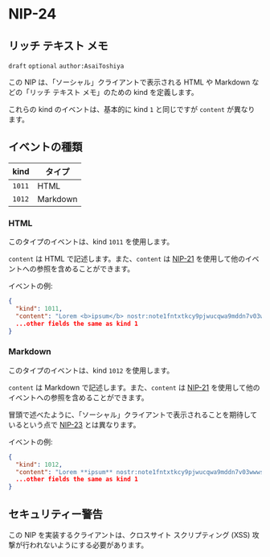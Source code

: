 NIP-24
======

リッチ テキスト メモ
--------------------

`draft` `optional` `author:AsaiToshiya`

この NIP は、「ソーシャル」クライアントで表示される HTML や Markdown などの「リッチ テキスト メモ」のための kind を定義します。

これらの kind のイベントは、基本的に kind `1` と同じですが `content` が異なります。

## イベントの種類

| kind   | タイプ   |
| ------ | -------- |
| `1011` | HTML     |
| `1012` | Markdown |

### HTML

このタイプのイベントは、kind `1011` を使用します。

`content` は HTML で記述します。また、`content` は [NIP-21](21.md) を使用して他のイベントへの参照を含めることができます。

イベントの例:

```json
{
  "kind": 1011,
  "content": "Lorem <b>ipsum</b> nostr:note1fntxtkcy9pjwucqwa9mddn7v03wwwsu9j330jj350nvhpky2tuaspk6nqc",
  ...other fields the same as kind 1
}
```

### Markdown

このタイプのイベントは、kind `1012` を使用します。

`content` は Markdown で記述します。また、`content` は [NIP-21](21.md) を使用して他のイベントへの参照を含めることができます。

冒頭で述べたように、「ソーシャル」クライアントで表示されることを期待しているという点で [NIP-23](23.md) とは異なります。

イベントの例:

```json
{
  "kind": 1012,
  "content": "Lorem **ipsum** nostr:note1fntxtkcy9pjwucqwa9mddn7v03wwwsu9j330jj350nvhpky2tuaspk6nqc",
  ...other fields the same as kind 1
}
```

## セキュリティー警告

この NIP を実装するクライアントは、クロスサイト スクリプティング (XSS) 攻撃が行われないようにする必要があります。